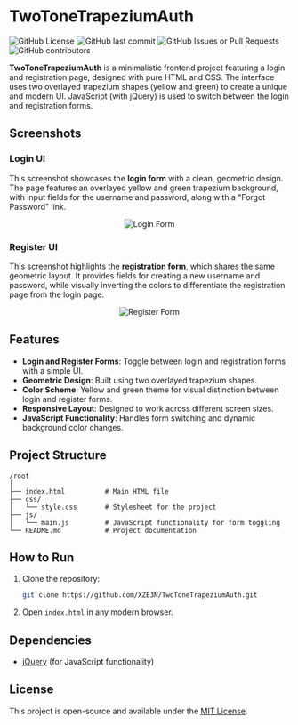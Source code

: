 
# TwoToneTrapeziumAuth

![GitHub License](https://img.shields.io/github/license/XZE3N/TwoToneTrapeziumAuth)
![GitHub last commit](https://img.shields.io/github/last-commit/XZE3N/TwoToneTrapeziumAuth)
![GitHub Issues or Pull Requests](https://img.shields.io/github/issues/XZE3N/TwoToneTrapeziumAuth)
![GitHub contributors](https://img.shields.io/github/contributors/XZE3N/TwoToneTrapeziumAuth)

**TwoToneTrapeziumAuth** is a minimalistic frontend project featuring a login and registration page, designed with pure HTML and CSS. The interface uses two overlayed trapezium shapes (yellow and green) to create a unique and modern UI. JavaScript (with jQuery) is used to switch between the login and registration forms.

## Screenshots

### Login UI
This screenshot showcases the **login form** with a clean, geometric design. The page features an overlayed yellow and green trapezium background, with input fields for the username and password, along with a "Forgot Password" link.
<p align="center">
  <img src="https://i.imgur.com/U8oqNZg.png" alt="Login Form" />
</p>

### Register UI
This screenshot highlights the **registration form**, which shares the same geometric layout. It provides fields for creating a new username and password, while visually inverting the colors to differentiate the registration page from the login page.
<p align="center">
  <img src="https://i.imgur.com/7LXX2LZ.png" alt="Register Form" />
</p>

## Features

- **Login and Register Forms**: Toggle between login and registration forms with a simple UI.
- **Geometric Design**: Built using two overlayed trapezium shapes.
- **Color Scheme**: Yellow and green theme for visual distinction between login and register forms.
- **Responsive Layout**: Designed to work across different screen sizes.
- **JavaScript Functionality**: Handles form switching and dynamic background color changes.

## Project Structure

```
/root
│
├── index.html          # Main HTML file
├── css/
│   └── style.css       # Stylesheet for the project
├── js/
│   └── main.js         # JavaScript functionality for form toggling
└── README.md           # Project documentation
```

## How to Run

1. Clone the repository:
   ```bash
   git clone https://github.com/XZE3N/TwoToneTrapeziumAuth.git
   ```
2. Open `index.html` in any modern browser.

## Dependencies

- [jQuery](https://jquery.com) (for JavaScript functionality)

## License

This project is open-source and available under the [MIT License](LICENSE).

